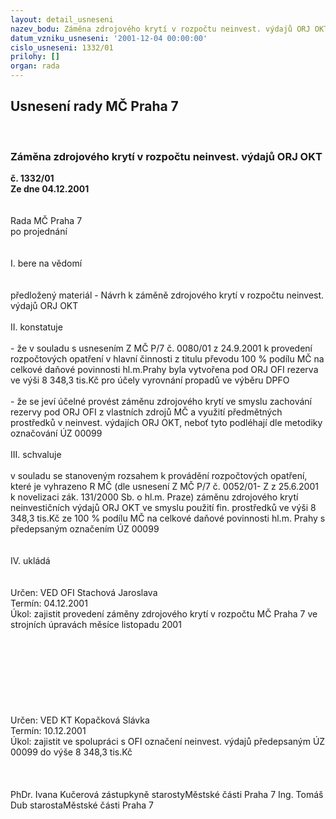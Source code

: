 ```yaml
---
layout: detail_usneseni
nazev_bodu: Záměna zdrojového krytí v rozpočtu neinvest. výdajů ORJ OKT
datum_vzniku_usneseni: '2001-12-04 00:00:00'
cislo_usneseni: 1332/01
prilohy: []
organ: rada
---
```

<div id="ucUsn_pList" class="usn">
	<span><h2>Usnesení rady MČ Praha 7 </h2>
<br></span><div class="standBody">
<span><h3>Záměna zdrojového krytí v rozpočtu neinvest. výdajů ORJ OKT</h3></span><div class="center">
		<strong>č. 1332/01</strong><br>
	</div>
<div class="center">
		<strong>Ze dne 04.12.2001</strong><br><br>
	</div>
<br>Rada MČ Praha 7<br>po projednání<br><br><br>I.	bere na vědomí<br><br> <br>předložený materiál - Návrh k záměně zdrojového krytí v rozpočtu neinvest. výdajů ORJ OKT<br><br>II.	konstatuje<br><br>- že  v souladu s usnesením Z MČ P/7 č. 0080/01 z 24.9.2001 k provedení rozpočtových opatření v hlavní činnosti z titulu převodu 100 % podílu MČ na celkové daňové povinnosti hl.m.Prahy byla vytvořena pod ORJ OFI rezerva ve výši 8 348,3 tis.Kč pro účely vyrovnání propadů ve výběru DPFO<br><br>- že se jeví účelné provést záměnu zdrojového krytí ve smyslu zachování rezervy pod ORJ OFI z vlastních zdrojů MČ a  využití předmětných prostředků v neinvest. výdajích ORJ OKT, neboť tyto podléhají dle metodiky označování ÚZ 00099<br><br>III.	schvaluje <br><br>v souladu se stanoveným rozsahem k provádění rozpočtových opatření, které je vyhrazeno R MČ (dle usnesení Z MČ P/7 č. 0052/01- Z z 25.6.2001 k novelizaci zák. 131/2000 Sb. o hl.m. Praze) záměnu zdrojového krytí neinvestičních výdajů ORJ OKT ve smyslu použití fin. prostředků ve výši 8 348,3 tis.Kč ze 100 % podílu MČ na celkové daňové povinnosti hl.m. Prahy s předepsaným označením ÚZ 00099 <br><br><br>IV.	ukládá <br><br> <br>Určen:	VED OFI Stachová Jaroslava<br>Termín: 04.12.2001<br>Úkol:	zajistit provedení záměny zdrojového krytí v rozpočtu MČ Praha 7 ve strojních úpravách měsíce listopadu 2001<br> <br> <br> <br><br><br><br><br><br>Určen:	VED KT Kopačková Slávka<br>Termín: 10.12.2001<br>Úkol:	zajistit ve spolupráci s OFI označení neinvest. výdajů předepsaným ÚZ 00099      do výše  8 348,3 tis.Kč <br> <br> <br>	<br>PhDr. Ivana Kučerová zástupkyně starostyMěstské části Praha 7	Ing. Tomáš Dub starostaMěstské části Praha 7<br>	<br><br>
</div>
</div>
